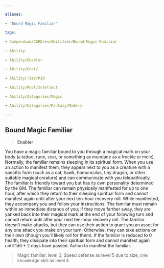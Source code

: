 ```yaml
---
  
aliases:
  
- "Bound Magic Familiar"
  
tags:
  
- Compendium/CSRD/en/Abilities/Bound-Magic-Familiar
  
- Ability
  
- Ability/Enabler
  
- Ability/Cost/
  
- Ability/Tier/Mid
  
- Ability/Pool/Intellect
  
- Ability/Categories/Magic
  
- Ability/Categories/Fantasy/Modern
  
---
```

  

  
  
  
## Bound Magic Familiar
  
>**Enabler**  
  

  
You have a magic familiar bound to you through a magical mark on your body (a tattoo, rune, scar, or something as mundane as a freckle or mole). Normally, the familiar remains sleeping in its spiritual form. When you use an action to manifest them, they appear next to you as a creature with a specific form (such as a cat, hawk, homunculus, tiny dragon, or other suitable magical creature) and can communicate with you telepathically. The familiar is friendly toward you but has its own personality determined by the GM. The familiar can remain physically manifested for up to one hour, after which they return to their sleeping spiritual form and cannot manifest again until after your next ten-hour recovery roll. While manifested, they accompany you and follow your instructions. The familiar must remain within an immediate distance of you; if they move farther away, they are yanked back into their magical mark at the end of your following turn and cannot return until after your next ten-hour recovery roll. The familiar doesn’t make attacks, but they can use their action to grant you an asset for any one attack you make on your turn. Otherwise, they can take actions on their own (though you’ll likely roll for them). If the familiar is reduced to 0 health, they dissipate into their spiritual form and cannot manifest again until 1d6 + 2 days have passed. Action to manifest the familiar.
  

  
>Magic familiar: level 3, Speed defense as level 5 due to size, one knowledge skill as level 4
  
